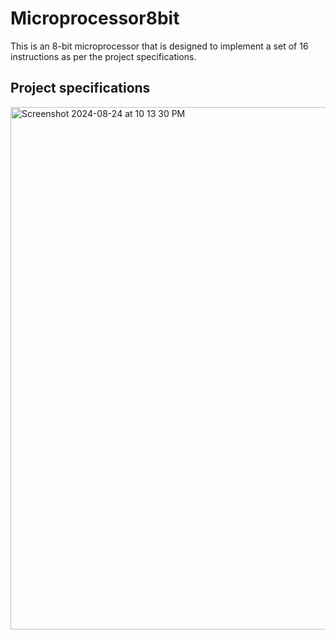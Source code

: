 # Microprocessor8bit
This is an 8-bit microprocessor that is designed to implement a set of 16 instructions as per the project specifications.

## Project specifications
<img width="836" alt="Screenshot 2024-08-24 at 10 13 30 PM" src="https://github.com/user-attachments/assets/5b85f993-1e6b-4125-83f5-11ffc57da8ee">


